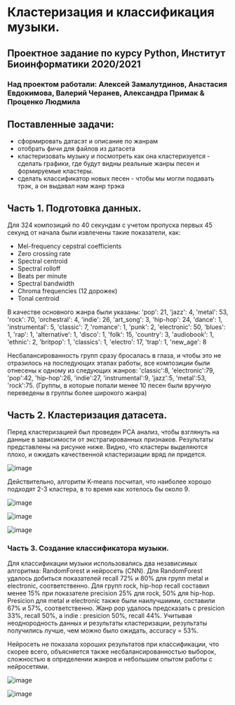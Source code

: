  # Кластеризация и классификация музыки. 
 ## Проектное задание по курсу Python, Институт Биоинформатики 2020/2021
 ### Над проектом работали: Алексей Замалутдинов, Анастасия Евдокимова, Валерий Черанев, Александра Примак & Проценко Людмила
 
 ## Поставленные задачи:
* сформировать датасэт и описание по жанрам
* отобрать фичи для файлов из датасета
* кластеризовать музыку и посмотреть как она кластеризуется - сделать графики, где будут видны реальные жанры песен и формируемые кластеры.
* сделать классификатор новых песен - чтобы мы могли подавать трэк, а он выдавал нам жанр трэка
 
  
 ## Часть 1. Подготовка данных.
 
 Для 324 композиций по 40 секундам с учетом пропуска первых 45 секунд от начала были извлечены такие показатели, как: 
* Mel-frequency cepstral coefficients
* Zero crossing rate
* Spectral centroid
* Spectral rolloff
* Beats per minute
* Spectral bandwidth
* Chroma frequencies (12 дорожек)
* Tonal centroid

В качестве основного жанра были указаны: 'pop': 21, 'jazz': 4, 'metal': 53, 'rock': 70, 'orchestral': 4, 'indie': 26, 'art_song': 3,
'hip-hop': 24, 'dance': 1, 'instrumental': 5, 'classic': 7, 'romance': 1, 'punk': 2, 'electronic': 50, 'blues': 1, 'rap': 1,
'alternative': 1, 'disco': 1, 'folk': 15, 'country': 3, 'audiobook': 1, 'ethnic': 2, 'britpop': 1, 'classics': 1, 'electro': 17,
 'trap': 1, 'new_age': 8

Несбалансированность групп сразу бросалась в глаза, и чтобы это не отразилось на последующих этапах работы, все композиции были отнесены к одному из следующих жанров: 'classic':8, 'electronic':79, 'pop':42, 'hip-hop':26, 'indie':27, 'instrumental':9, 'jazz':5, 'metal':53, 'rock':75. (Группы, в которые попали менее 10 песен были вручную переведены в группы более широкого жанра)

## Часть 2. Кластеризация датасета.

Перед кластеризацией был проведен PCA анализ, чтобы взглянуть на данные в зависимости от экстрагированных признаков. Результаты представлены на рисунке ниже.
Видно, что кластеры выделяются плохо, и ожидать качественной кластеризации вряд ли придется.

![image](https://user-images.githubusercontent.com/37074502/116681979-56c7aa80-a9b6-11eb-96bf-22c7697de662.png)

Действительно, алгоритм K-means посчитал, что наиболее хорошо подходят 2-3 кластера, в то время как хотелось бы около 9.

![image](https://user-images.githubusercontent.com/37074502/116683419-41538000-a9b8-11eb-8771-17341e484f2a.png)

![image](https://user-images.githubusercontent.com/37074502/116683432-47496100-a9b8-11eb-9247-dffb34e3b58d.png)

![image](https://user-images.githubusercontent.com/37074502/116683450-4d3f4200-a9b8-11eb-8a1a-58271fed32be.png)


### Часть 3. Создание классификатора музыки.

Для классификации музыки использовались два независимых алгоритма: RandomForest и нейросеть (CNN). 
Для RandomForest удалось добиться показателей recall 72% и 80% для групп metal и electronic, соответственно. Для групп rock, hip-hop recall составил менее 15% при показателе precision 25% для rock, 50% для hip-hop. Presicion для metal и electronic также были наилучшиими, составили 67% и 57%, соответственно. Жанр pop удалось предсказать с presicion 33%, recall 50%, а indie : presicion 50%, recall 44%. Учитывая неоднородность данных и результаты кластеризации, результаты получились лучше, чем можно было ожидать, accuracy = 53%. 

Нейросеть не показала хороших результатов при классификации, что скорее всего, объясняется также несбалансированностью выборок, сложностью в определении жанров и небольшим опытом работы с нейросетями. 

![image](https://user-images.githubusercontent.com/37074502/116700176-2b04ee80-a9cf-11eb-954c-36495ab08392.png)

![image](https://user-images.githubusercontent.com/37074502/116700209-32c49300-a9cf-11eb-8188-2ad71729d242.png)

